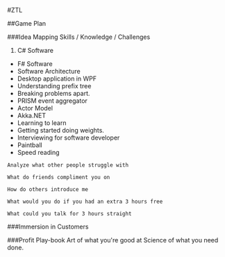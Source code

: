 #ZTL

##Game Plan

###Idea Mapping
Skills / Knowledge / Challenges

1. C# Software
- F# Software
- Software Architecture
- Desktop application in WPF
- Understanding prefix tree
- Breaking problems apart.
- PRISM event aggregator
- Actor Model
- Akka.NET
- Learning to learn
- Getting started doing weights.
- Interviewing for software developer
- Paintball
- Speed reading


``Analyze what other people struggle with``

``What do friends compliment you on``

``How do others introduce me``

``What would you do if you had an extra 3 hours free``

``What could you talk for 3 hours straight``

###Immersion in Customers

###Profit Play-book
Art of what you're good at
Science of what you need done.

